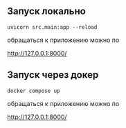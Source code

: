 ## Запуск локально


```
uvicorn src.main:app --reload
```

обращаться к приложению можно по

http://127.0.0.1:8000/


## Запуск через докер


```
docker compose up
```

обращаться к приложению можно по

http://127.0.0.1:8000/
